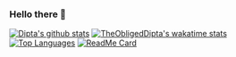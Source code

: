### Hello there 👋

<!--
**TheObligedDipta/TheObligedDipta** is a ✨ _special_ ✨ repository because its `README.md` (this file) appears on your GitHub profile.

Here are some ideas to get you started:
- 🌱 I’m currently learning ...
- 👯 I’m looking to collaborate on ...
- 🤔 I’m looking for help with ...
- 💬 Ask me about ...
- 📫 How to reach me: ...
- 😄 Pronouns: ...
- ⚡ Fun fact: ...
- 🔭 Discord Bot with Python
-->
[![Dipta's github stats](https://github-readme-stats.vercel.app/api?username=TheObligedDipta&show_icons=true&theme=tokyonight&count_private=true)](https://github.com/TheObligedDipta/github-readme-stats)
[![TheObligedDipta's wakatime stats](https://github-readme-stats.vercel.app/api/wakatime?username=TheObligedDipta&layout=compact)](https://github.com/anuraghazra/github-readme-stats)
[![Top Languages](https://github-readme-stats.vercel.app/api/top-langs/?username=TheObligedDipta&langs_count=5&layout=compact)](https://github.com/TheObligedDipta)
[![ReadMe Card](https://github-readme-stats.vercel.app/api/pin/?username=TheObligedDipta&repo=Project_Moment)](https://github.com/TheObligedDipta/Project_Moment)

